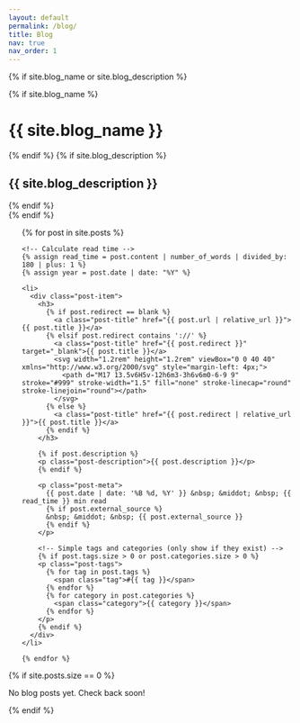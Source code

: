 ```yaml
---
layout: default
permalink: /blog/
title: Blog
nav: true
nav_order: 1
---
```


<div class="post">
  
  <!-- Blog Header (only shows if you have blog_name or blog_description in _config.yml) -->
  {% if site.blog_name or site.blog_description %}
  <div class="header-bar">
    {% if site.blog_name %}
      <h1>{{ site.blog_name }}</h1>
    {% endif %}
    {% if site.blog_description %}
      <h2>{{ site.blog_description }}</h2>
    {% endif %}
  </div>
  {% endif %}

  <!-- Simple post list -->
  <ul class="post-list">
    {% for post in site.posts %}
    
    <!-- Calculate read time -->
    {% assign read_time = post.content | number_of_words | divided_by: 180 | plus: 1 %}
    {% assign year = post.date | date: "%Y" %}

    <li>
      <div class="post-item">
        <h3>
          {% if post.redirect == blank %}
            <a class="post-title" href="{{ post.url | relative_url }}">{{ post.title }}</a>
          {% elsif post.redirect contains '://' %}
            <a class="post-title" href="{{ post.redirect }}" target="_blank">{{ post.title }}</a>
            <svg width="1.2rem" height="1.2rem" viewBox="0 0 40 40" xmlns="http://www.w3.org/2000/svg" style="margin-left: 4px;">
              <path d="M17 13.5v6H5v-12h6m3-3h6v6m0-6-9 9" stroke="#999" stroke-width="1.5" fill="none" stroke-linecap="round" stroke-linejoin="round"></path>
            </svg>
          {% else %}
            <a class="post-title" href="{{ post.redirect | relative_url }}">{{ post.title }}</a>
          {% endif %}
        </h3>
        
        {% if post.description %}
        <p class="post-description">{{ post.description }}</p>
        {% endif %}
        
        <p class="post-meta">
          {{ post.date | date: '%B %d, %Y' }} &nbsp; &middot; &nbsp; {{ read_time }} min read
          {% if post.external_source %}
          &nbsp; &middot; &nbsp; {{ post.external_source }}
          {% endif %}
        </p>

        <!-- Simple tags and categories (only show if they exist) -->
        {% if post.tags.size > 0 or post.categories.size > 0 %}
        <p class="post-tags">
          {% for tag in post.tags %}
            <span class="tag">#{{ tag }}</span>
          {% endfor %}
          {% for category in post.categories %}
            <span class="category">{{ category }}</span>
          {% endfor %}
        </p>
        {% endif %}
      </div>
    </li>

    {% endfor %}
  </ul>

  <!-- Message when no posts exist -->
  {% if site.posts.size == 0 %}
  <div class="no-posts">
    <p>No blog posts yet. Check back soon!</p>
  </div>
  {% endif %}

</div>